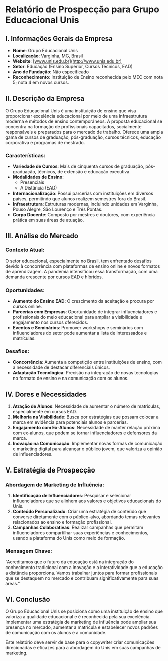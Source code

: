 # Relatório de Prospecção para Grupo Educacional Unis

## I. Informações Gerais da Empresa
- **Nome**: Grupo Educacional Unis
- **Localização**: Varginha, MG, Brasil
- **Website**: [www.unis.edu.br](http://www.unis.edu.br)
- **Setor**: Educação (Ensino Superior, Cursos Técnicos, EAD)
- **Ano de Fundação**: Não especificado
- **Reconhecimento**: Instituição de Ensino reconhecida pelo MEC com nota 5; nota 4 em novos cursos.

## II. Descrição da Empresa
O Grupo Educacional Unis é uma instituição de ensino que visa proporcionar excelência educacional por meio de uma infraestrutura moderna e métodos de ensino contemporâneos. A proposta educacional se concentra na formação de profissionais capacitados, socialmente responsáveis e preparados para o mercado de trabalho. Oferece uma ampla gama de cursos de graduação, pós-graduação, cursos técnicos, educação corporativa e programas de mestrado.

### Características:
- **Variedade de Cursos**: Mais de cinquenta cursos de graduação, pós-graduação, técnicos, de extensão e educação executiva.
- **Modalidades de Ensino**:
  - Presenciais
  - A Distância (EAD)
- **Internacionalização**: Possui parcerias com instituições em diversos países, permitindo que alunos realizem semestres fora do Brasil.
- **Infraestrutura**: Estruturas modernas, incluindo unidades em Varginha, Pouso Alegre, São Lourenço e Três Pontas.
- **Corpo Docente**: Composto por mestres e doutores, com experiência prática em suas áreas de atuação.

## III. Análise do Mercado

### Contexto Atual:
O setor educacional, especialmente no Brasil, tem enfrentado desafios devido à concorrência com plataformas de ensino online e novos formatos de aprendizagem. A pandemia intensificou essa transformação, com uma demanda crescente por cursos EAD e híbridos.

### Oportunidades:
- **Aumento do Ensino EAD**: O crescimento da aceitação e procura por cursos online.
- **Parcerias com Empresas**: Oportunidade de integrar influenciadores e profissionais do meio educacional para ampliar a visibilidade e engajamento nos cursos oferecidos.
- **Eventos e Seminários**: Promover workshops e seminários com influenciadores do setor pode aumentar a lista de interessados e matrículas.

### Desafios:
- **Concorrência**: Aumenta a competição entre instituições de ensino, com a necessidade de destacar diferenciais únicos.
- **Adaptação Tecnológica**: Precisão na integração de novas tecnologias no formato de ensino e na comunicação com os alunos.

## IV. Dores e Necessidades
1. **Atração de Alunos**: Necessidade de aumentar o número de matrículas, especialmente em cursos EAD.
2. **Melhoria na Visibilidade**: Busca por estratégias que possam colocar a marca em evidência para potenciais alunos e parcerias.
3. **Engajamento com Ex-Alunos**: Necessidade de manter relação próxima com ex-alunos, que podem se tornar influenciadores e defensores da marca.
4. **Inovação na Comunicação**: Implementar novas formas de comunicação e marketing digital para alcançar o público jovem, que valoriza a opinião de influenciadores.

## V. Estratégia de Prospecção
### Abordagem de Marketing de Influência:
1. **Identificação de Influenciadores**: Pesquisar e selecionar influenciadores que se alinhem aos valores e objetivos educacionais do Unis.
2. **Conteúdo Personalizado**: Criar uma estratégia de conteúdo que converse diretamente com o público-alvo, abordando temas relevantes relacionados ao ensino e formação profissional.
3. **Campanhas Colaborativas**: Realizar campanhas que permitam influenciadores compartilhar suas experiências e conhecimentos, usando a plataforma do Unis como meio de formação.

### Mensagem Chave:
“Acreditamos que o futuro da educação está na integração do conhecimento tradicional com a inovação e a interatividade que a educação a distância proporciona. Vamos trabalhar juntos para formar profissionais que se destaquem no mercado e contribuam significativamente para suas áreas.”

## VI. Conclusão
O Grupo Educacional Unis se posiciona como uma instituição de ensino que valoriza a qualidade educacional e é reconhecida pela sua excelência. Implementar uma estratégia de marketing de influência pode ampliar sua presença no mercado, aumentar a matrícula e estabelecer novos padrões de comunicação com os alunos e a comunidade. 

Este relatório deve servir de base para o copywriter criar comunicações direcionadas e eficazes para a abordagem do Unis em suas campanhas de marketing.